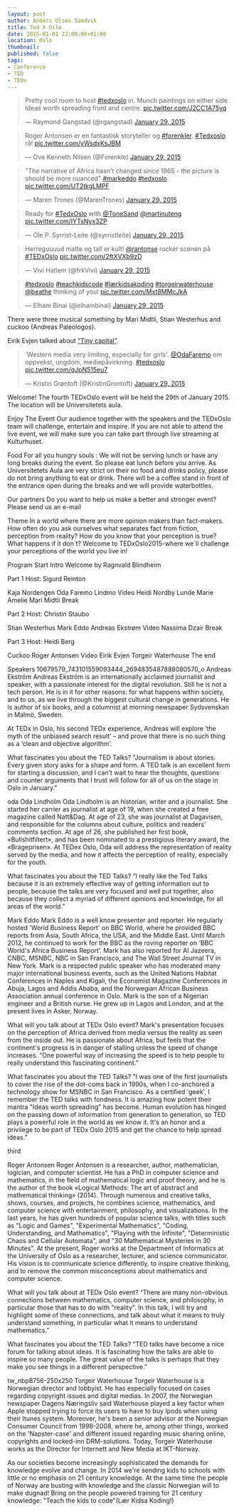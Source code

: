 ```yaml
---
layout: post
author: Anders Olsen Sandvik
title: Ted X Oslo
date: 2015-01-01 22:00:00+01:00
location: Oslo
thumbnail:
published: false
tags:
- Conference
- TED
- TEDx
---
```



<!-- Some tweets -->

<blockquote class="twitter-tweet" lang="en"><p>Pretty cool room to host <a href="https://twitter.com/hashtag/tedxoslo?src=hash">#tedxoslo</a> in. Munch paintings on either side. Ideas worth spreading front and centre. <a href="http://t.co/J2CC1A75yq">pic.twitter.com/J2CC1A75yq</a></p>&mdash; Raymond Gangstad (@rgangstad) <a href="https://twitter.com/rgangstad/status/560750517815894016">January 29, 2015</a></blockquote>
<script async src="//platform.twitter.com/widgets.js" charset="utf-8"></script>

<blockquote class="twitter-tweet" lang="en"><p>Roger Antonsen er en fantastisk storyteller og <a href="https://twitter.com/hashtag/forenkler?src=hash">#forenkler</a>. <a href="https://twitter.com/hashtag/Tedxoslo?src=hash">#Tedxoslo</a> rå! <a href="http://t.co/yWsdxKsJBM">pic.twitter.com/yWsdxKsJBM</a></p>&mdash; Ove Kenneth Nilsen (@Forenkle) <a href="https://twitter.com/Forenkle/status/560818475711864832">January 29, 2015</a></blockquote>
<script async src="//platform.twitter.com/widgets.js" charset="utf-8"></script>

<blockquote class="twitter-tweet" lang="en"><p>&quot;The narrative of Africa hasn&#39;t changed since 1965 - the picture is should be more nuanced&quot; <a href="https://twitter.com/hashtag/markeddo?src=hash">#markeddo</a> <a href="https://twitter.com/hashtag/tedxoslo?src=hash">#tedxoslo</a> <a href="http://t.co/UT2tkgLMPF">pic.twitter.com/UT2tkgLMPF</a></p>&mdash; Maren Trones (@MarenTrones) <a href="https://twitter.com/MarenTrones/status/560794906453893120">January 29, 2015</a></blockquote>
<script async src="//platform.twitter.com/widgets.js" charset="utf-8"></script>

<blockquote class="twitter-tweet" lang="en"><p>Ready for <a href="https://twitter.com/hashtag/TedxOslo?src=hash">#TedxOslo</a> with <a href="https://twitter.com/ToneSand">@ToneSand</a> <a href="https://twitter.com/martinuteng">@martinuteng</a> <a href="http://t.co/IYTsNyx3ZP">pic.twitter.com/IYTsNyx3ZP</a></p>&mdash; Ole P. Syrrist-Leite (@syrristleite) <a href="https://twitter.com/syrristleite/status/560760848898351104">January 29, 2015</a></blockquote>
<script async src="//platform.twitter.com/widgets.js" charset="utf-8"></script>

<blockquote class="twitter-tweet" lang="en"><p>Herreguuuud matte og tall er kult! <a href="https://twitter.com/rantonse">@rantonse</a> rocker scenen på <a href="https://twitter.com/hashtag/TEDxOslo?src=hash">#TEDxOslo</a> <a href="http://t.co/2ftXVXb9zD">pic.twitter.com/2ftXVXb9zD</a></p>&mdash; Vivi Hatlem (@frkVivi) <a href="https://twitter.com/frkVivi/status/560817458039488512">January 29, 2015</a></blockquote>
<script async src="//platform.twitter.com/widgets.js" charset="utf-8"></script>

<blockquote class="twitter-tweet" lang="en"><p><a href="https://twitter.com/hashtag/tedxoslo?src=hash">#tedxoslo</a> <a href="https://twitter.com/hashtag/teachkidscode?src=hash">#teachkidscode</a> <a href="https://twitter.com/hashtag/l%C3%A6rkidsakoding?src=hash">#lærkidsakoding</a> <a href="https://twitter.com/hashtag/torgeirwaterhouse?src=hash">#torgeirwaterhouse</a> <a href="https://twitter.com/beathe">@beathe</a> thinking of you! <a href="http://t.co/Mxt8MMcJkA">pic.twitter.com/Mxt8MMcJkA</a></p>&mdash; Elham Binai (@elhambinai) <a href="https://twitter.com/elhambinai/status/560822388582264833">January 29, 2015</a></blockquote>
<script async src="//platform.twitter.com/widgets.js" charset="utf-8"></script>


<!-- End some tweets -->

There were three musical something by Mari Midtli, Stian Westerhus and cuckoo (Andreas Paleologos).

Eirik Evjen talked about [“Tiny capital”](http://vimeo.com/39470129).

<!-- Oda -->
<blockquote class="twitter-tweet" lang="en"><p>&#39;Western media very limiting, especially for girls&#39;. <a href="https://twitter.com/OdaFaremo">@OdaFaremo</a> om oppvekst, ungdom, mediepåvirkning. <a href="https://twitter.com/hashtag/tedxoslo?src=hash">#tedxoslo</a> <a href="http://t.co/qJpN515eu7">pic.twitter.com/qJpN515eu7</a></p>&mdash; Kristin Grøntoft (@KristinGrontoft) <a href="https://twitter.com/KristinGrontoft/status/560769476468412416">January 29, 2015</a></blockquote>
<script async src="//platform.twitter.com/widgets.js" charset="utf-8"></script>

Welcome!
The fourth TEDxOslo event will be held the 29th of January 2015. The location will be Universitetets aula.

Enjoy The Event
Our audience together with the speakers and the TEDxOslo team will challenge, entertain and inspire. If you are not able to attend the live event, we will make sure you can take part through live streaming at Kulturhuset.

Food
For all you hungry souls : We will not be serving lunch or have any long breaks during the event. So please eat lunch before you arrive. As Universitetets Aula are very strict on their no food and drinks policy, please do not bring anything to eat or drink. There will be a coffee stand in front of the entrance open during the breaks and we will provide waterbottles.



Our partners
Do you want to help us make a better and stronger event?
Please send us an e-mail



Theme
In a world where there are more opinion makers than fact-makers. How often do you ask ourselves what separates fact from fiction, perception from reality? How do you know that your perception is true? What happens if it don´t? Welcome to TEDxOslo2015-where we`ll challenge your perceptions of the world you live in!

Program
Start
Intro
Welcome by Ragnvald Blindheim

Part 1
Host: Sigurd Reinton

Kaja Nordengen
Oda Faremo
Lindmo Video
Heidi Nordby Lunde
Marie Amelie
Mari Midtli
Break

Part 2
Host: Christin Staubo

Stian Westerhus
Mark Eddo
Andreas Ekstrøm
Video
Nassima Dzair
Break

Part 3
Host: Heidi Berg

Cuckoo
Roger Antonsen
Video
Eirik Evjen
Torgeir Waterhouse
The end



Speakers
10679579_743101559093444_2694835487888080570_o
Andreas Ekström
Andreas Ekström is an internationally acclaimed journalist and speaker, with a passionate interest for the digital revolution. Still he is not a tech person. He is in it for other reasons: for what happens within society, and to us, as we live through the biggest cultural change in generations. He is author of six books, and a columnist at morning newspaper Sydsvenskan in Malmö, Sweden.

At TEDx in Oslo, his second TEDx experience, Andreas will explore ‘the myth of the unbiased search result’ – and prove that there is no such thing as a ‘clean and objective algorithm’.

What fascinates you about the TED Talks?
”Journalism is about stories. Every given story asks for a shape and form. A TED talk is an excellent form for starting a discussion, and I can’t wait to hear the thoughts, questions and counter arguments that I trust will follow for all of us on the stage in Oslo in January."

oda
Oda Lindholm
Oda Lindholm is an historian, writer and a journalist. She started her carrier as journalist at age of 19, when she created a free magazine called Natt&Dag. At age of 23, she was journalist at Dagavisen, and responsible for the columns about culture, politics and readers’ comments section. At age of 26, she published her first book, «Bullshitfiltert», and has been nominated to a prestigious literary award, the «Brageprisen».
At TEDex Oslo, Oda will address the representation of reality served by the media, and how it affects the perception of reality, especially for the youth.

What fascinates you about the TED Talks?
“I really like the Ted Talks because it is an extremely effective way of getting information out to people, because the talks are very focused and well put together, also because they collect a myriad of different opinions and knowledge, for all areas of the world.”


Mark Eddo
Mark Eddo is a well know presenter and reporter. He regularly hosted 'World Business Report' on BBC World, where he provided BBC reports from Asia, South Africa, the USA, and the Middle East. Until March 2012, he continued to work for the BBC as the roving reporter on ‘BBC World's Africa Business Report’. Mark has also reported for Al Jazeera, CNBC, MSNBC, NBC in San Francisco, and The Wall Street Journal TV in New York.
Mark is a respected public speaker who has moderated many major international business events, such as the United Nations Habitat Conferences in Naples and Kigali, the Economist Magazine Conferences in Abuja, Lagos and Addis Ababa, and the Norwegian African Business Association annual conference in Oslo. Mark is the son of a Nigerian engineer and a British nurse. He grew up in Lagos and London, and at the present lives in Asker, Norway.

What will you talk about at TEDx Oslo event?
Mark's presentation focuses on the perception of Africa derived from media versus the reality as seen from the inside out. He is passionate about Africa, but feels that the continent's progress is in danger of stalling unless the speed of change increases. “One powerful way of increasing the speed is to help people to really understand this fascinating continent.”

What fascinates you about the TED Talks?
"I was one of the first journalists to cover the rise of the dot-coms back in 1990s, when I co-anchored a technology show for MSNBC in San Francisco. As a certified 'geek', I remember the TED talks with fondness. It is amazing how potent their mantra "Ideas worth spreading" has become. Human evolution has hinged on the passing down of information from generation to generation, so TED plays a powerful role in the world as we know it. It's an honor and a privilege to be part of TEDx Oslo 2015 and get the chance to help spread ideas."

third


Roger Antonsen
Roger Antonsen is a researcher, author, mathematician, logician, and computer scientist. He has a PhD in computer science and mathematics, in the field of mathematical logic and proof theory, and he is the author of the book «Logical Methods: The art of abstract and mathematical thinking» (2014).
Through numerous and creative talks, shows, courses, and projects, he combines science, mathematics, and computer science with entertainment, philosophy, and visualizations. In the last years, he has given hundreds of popular science talks, with titles such as "Logic and Games", "Experimental Mathematics", "Coding, Understanding, and Mathematics", "Playing with the Infinite", "Deterministic Chaos and Cellular Automata", and "30 Mathematical Mysteries in 30 Minutes".
At the present, Roger works at the Department of Informatics at the University of Oslo as a researcher, lecturer, and science communicator. His vision is to communicate science differently, to inspire creative thinking, and to remove the common misconceptions about mathematics and computer science.

What will you talk about at TEDx Oslo event?
“There are many non-obvious connections between mathematics, computer science, and philosophy, in particular those that has to do with "reality". In this talk, I will try and highlight some of these connections, and talk about what it means to truly understand something, in particular what it means to understand mathematics.”

What fascinates you about the TED Talks?
“TED talks have become a nice forum for talking about ideas. It is fascinating how the talks are able to inspire so many people. The great value of the talks is perhaps that they make you see things in a different perspective.”


tw_nbp8756-250x250
Torgeir Waterhouse
Torgeir Waterhouse is a Norwegian director and lobbyist. He has especially focused on cases regarding copyright issues and digital medias. In 2007, the Norwegian newspaper Dagens Næringsliv said Waterhouse played a key factor when Apple stopped trying to force its users to have to buy Ipods when using their Itunes system. Moreover, he's been a senior advisor at the Norwegian Consumer Council from 1998-2008, where he, among other things, worked on the 'Napster-case' and different issued regarding music sharing online, copyrights and locked-inn DRM-solutions. Today, Torgeir Waterhouse works as the Director for Internett and New Media at IKT-Norway.

As our societies become increasingly sophisticated the demands for knowledge evolve and change. In 2014 we're sending kids to schools with little or no emphasis on 21 century knowledge. At the same time the people of Norway are busting with knowledge and the classic Norwegian will to make dugnad! Bring on the people powered training for 21 century knowledge: "Teach the kids to code"(Lær Kidsa Koding!)
